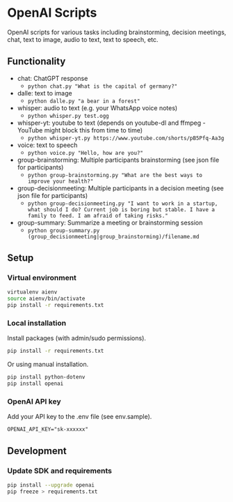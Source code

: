 # OpenAI Scripts

OpenAI scripts for various tasks including brainstorming, decision meetings, chat, text to image, audio to text, text to speech, etc.

## Functionality

* chat: ChatGPT response
  * `python chat.py "What is the capital of germany?"`
* dalle: text to image
  * `python dalle.py "a bear in a forest"`
* whisper: audio to text (e.g. your WhatsApp voice notes)
  * `python whisper.py test.ogg`
* whisper-yt: youtube to text (depends on youtube-dl and ffmpeg - YouTube might block this from time to time)
  * `python whisper-yt.py https://www.youtube.com/shorts/pB5Pfq-Aa3g`
* voice: text to speech
  * `python voice.py "Hello, how are you?"`
* group-brainstorming: Multiple participants brainstorming (see json file for participants)
  * `python group-brainstorming.py "What are the best ways to improve your health?"`
* group-decisionmeeting: Multiple participants in a decision meeting (see json file for participants)
  * `python group-decisionmeeting.py "I want to work in a startup, what should I do? Current job is boring but stable. I have a family to feed. I am afraid of taking risks."`
* group-summary: Summarize a meeting or brainstorming session
  * `python group-summary.py (group_decisionmeeting|group_brainstorming)/filename.md`

## Setup

### Virtual environment

```sh
virtualenv aienv
source aienv/bin/activate
pip install -r requirements.txt
```

### Local installation

Install packages (with admin/sudo permissions).

```sh
pip install -r requirements.txt
```

Or using manual installation.

```sh
pip install python-dotenv
pip install openai
```

### OpenAI API key

Add your API key to the .env file (see env.sample).

`OPENAI_API_KEY="sk-xxxxxx"`

## Development

### Update SDK and requirements

```sh
pip install --upgrade openai
pip freeze > requirements.txt
```
